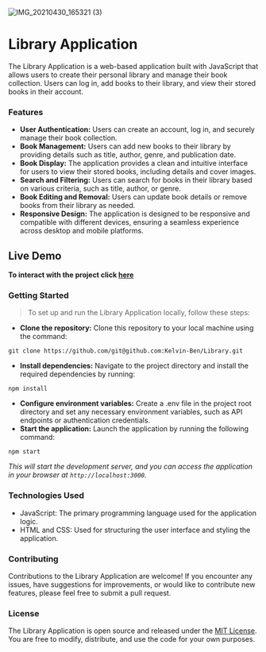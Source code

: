 ![IMG_20210430_165321 (3)](https://github.com/Kelvin-Ben/Library/assets/85459676/bae7a978-3cc1-463e-acb0-709ca667c82f)

# Library Application

The Library Application is a web-based application built with JavaScript that allows users to create their personal library and manage their book collection. Users can log in, add books to their library, and view their stored books in their account.

### Features

- **User Authentication:** Users can create an account, log in, and securely manage their book collection.
- **Book Management:** Users can add new books to their library by providing details such as title, author, genre, and publication date.
- **Book Display:** The application provides a clean and intuitive interface for users to view their stored books, including details and cover images.
- **Search and Filtering:** Users can search for books in their library based on various criteria, such as title, author, or genre.
- **Book Editing and Removal:** Users can update book details or remove books from their library as needed.
- **Responsive Design:** The application is designed to be responsive and compatible with different devices, ensuring a seamless experience across desktop and mobile platforms.

## Live Demo

**To interact with the project click [here](https://add-book-to-library.netlify.app/)**

### Getting Started

> To set up and run the Library Application locally, follow these steps:

- **Clone the repository:** Clone this repository to your local machine using the command:

```
git clone https://github.com/git@github.com:Kelvin-Ben/Library.git
```

- **Install dependencies:** Navigate to the project directory and install the required dependencies by running:

```
npm install
```

- **Configure environment variables:** Create a .env file in the project root directory and set any necessary environment variables, such as API endpoints or authentication credentials.
- **Start the application:** Launch the application by running the following command:

```
npm start
```

_This will start the development server, and you can access the application in your browser at `http://localhost:3000`._

### Technologies Used

- JavaScript: The primary programming language used for the application logic.
- HTML and CSS: Used for structuring the user interface and styling the application.

### Contributing

Contributions to the Library Application are welcome! If you encounter any issues, have suggestions for improvements, or would like to contribute new features, please feel free to submit a pull request.

### License

The Library Application is open source and released under the [MIT License](https://opensource.org/license/mit/). You are free to modify, distribute, and use the code for your own purposes.
